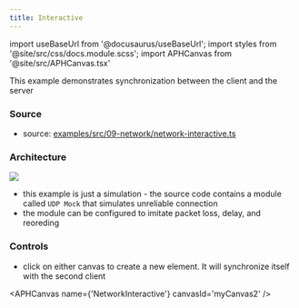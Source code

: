 ```yaml
---
title: Interactive
---
```


import useBaseUrl from '@docusaurus/useBaseUrl';
import styles from '@site/src/css/docs.module.scss';
import APHCanvas from '@site/src/APHCanvas.tsx'


This example demonstrates synchronization between the client and the server


### Source 
- source: [examples/src/09-network/network-interactive.ts](https://github.com/APHGames/examples/blob/main/src/09-network/network-interactive.ts)

### Architecture
<div className={styles.figure}>
  <img className={styles.fill} src={useBaseUrl('img/docs/network/architecture.svg')} />
</div>

- this example is just a simulation - the source code contains a module called `UDP Mock` that simulates unreliable connection
- the module can be configured to imitate packet loss, delay, and reoreding

### Controls
- click on either canvas to create a new element. It will synchronize itself with the second client

<APHCanvas name={'NetworkInteractive'} canvasId='myCanvas2' />
